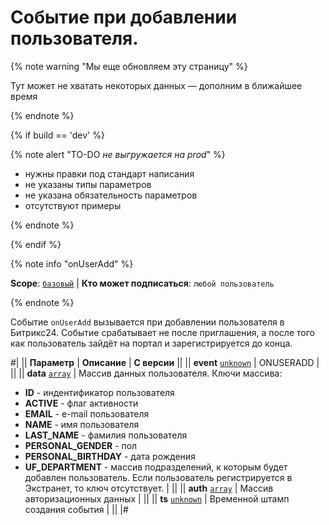 # Событие при добавлении пользователя.

{% note warning "Мы еще обновляем эту страницу" %}

Тут может не хватать некоторых данных — дополним в ближайшее время

{% endnote %}

{% if build == 'dev' %}

{% note alert "TO-DO _не выгружается на prod_" %}

- нужны правки под стандарт написания
- не указаны типы параметров
- не указана обязательность параметров
- отсутствуют примеры

{% endnote %}

{% endif %}

{% note info "onUserAdd" %}

**Scope**: [`базовый`](../../scopes/permissions.md) | **Кто может подписаться**: `любой пользователь`

{% endnote %}

Событие `onUserAdd` вызывается при добавлении пользователя в Битрикс24. Событие срабатывает не после приглашения, а после того как пользователь зайдёт на портал и зарегистрируется до конца.

#|
|| **Параметр** | **Описание** | **С версии** ||
|| **event**
[`unknown`](../../data-types.md) | ONUSERADD | ||
|| **data**
[`array`](../../data-types.md) | Массив данных пользователя. Ключи массива:
- **ID** - индентификатор пользователя
- **ACTIVE** - флаг активности
- **EMAIL** - e-mail пользователя
- **NAME** - имя пользователя
- **LAST_NAME** - фамилия пользователя
- **PERSONAL_GENDER** - пол
- **PERSONAL_BIRTHDAY** - дата рождения
- **UF_DEPARTMENT** - массив подразделений, к которым будет добавлен пользователь. Если пользователь регистрируется в Экстранет, то ключ отсутствует. | ||
|| **auth**
[`array`](../../data-types.md) | Массив авторизационных данных | ||
|| **ts**
[`unknown`](../../data-types.md) | Временной штамп создания события | ||
|#